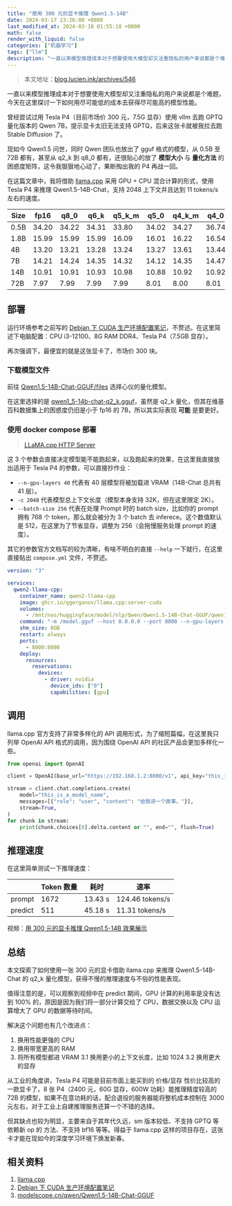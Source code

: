 ```yaml
---
title: "使用 300 元的显卡推理 Qwen1.5-14B"
date: 2024-03-17 23:26:00 +0800
last_modified_at: 2024-03-18 01:55:18 +0800
math: false
render_with_liquid: false
categories: ["机器学习"]
tags: ["llm"]
description: "一直以来模型推理成本对于想要使用大模型却又注重隐私的用户来说都是个难题，本文探索了如何使用一张 300 元的显卡借助 llama.cpp 来推理 Qwen1.5-14B-Chat 的 q2_k 量化模型，获得不慢的推理速度与不俗的性能表现。"
---
```


> 本文地址：[blog.lucien.ink/archives/546][this]

一直以来模型推理成本对于想要使用大模型却又注重隐私的用户来说都是个难题，今天在这里探讨一下如何用尽可能低的成本去获得尽可能高的模型性能。

曾经尝试过用 Tesla P4（目前市场价 300 元，7.5G 显存）使用 vllm 去跑 GPTQ 量化版本的 Qwen 7B，提示显卡太旧无法支持 GPTQ，后来这张卡就被我拉去跑 Stable Diffusion 了。

现如今 Qwen1.5 问世，同时 Qwen 团队也放出了 gguf 格式的模型，从 0.5B 至 72B 都有，甚至从 q2_k 到 q8_0 都有，还很贴心的放了 **模型大小** 与 **量化方法** 的困惑度矩阵，这令我狠狠地心动了，果断掏出我的 P4 再战一回。

在这篇文章中，我将借助 [llama.cpp][llama-cpp] 采用 GPU + CPU 混合计算的形式，使用 Tesla P4 来推理 Qwen1.5-14B-Chat，支持 2048 上下文并且达到 11 tokens/s 左右的速度。

|Size    | fp16    | q8_0    | q6_k    | q5_k_m  | q5_0    | q4_k_m  | q4_0    | q3_k_m  | q2_k    |
|--------|---------|---------|---------|---------|---------|---------|---------|---------|---------|
|0.5B    | 34.20   | 34.22   | 34.31   | 33.80   | 34.02   | 34.27   | 36.74   | 38.25   | 62.14   |
|1.8B    | 15.99   | 15.99   | 15.99   | 16.09   | 16.01   | 16.22   | 16.54   | 17.03   | 19.99   |
|4B      | 13.20   | 13.21   | 13.28   | 13.24   | 13.27   | 13.61   | 13.44   | 13.67   | 15.65   |
|7B      | 14.21   | 14.24   | 14.35   | 14.32   | 14.12   | 14.35   | 14.47   | 15.11   | 16.57   |
|14B     | 10.91   | 10.91   | 10.93   | 10.98   | 10.88   | 10.92   | 10.92   | 11.24   | 12.27   |
|72B     | 7.97    | 7.99    | 7.99    | 7.99    | 8.01    | 8.00    | 8.01    | 8.06    | 8.63    |

## 部署

运行环境参考之前写的 [Debian 下 CUDA 生产环境配置笔记][previous]，不赘述。在这里简述下电脑配置：CPU i3-12100、8G RAM DDR4、Tesla P4（7.5GB 显存）。

再次强调下，最便宜的就是这张显卡了，市场价 300 块。

### 下载模型文件

前往 [Qwen1.5-14B-Chat-GGUF/files][14b-gguf-download] 选择心仪的量化模型。

在这里选择的是 [qwen1_5-14b-chat-q2_k.gguf][14b-q2_k]，虽然是 q2_k 量化，但其在维基百科数据集上的困惑度仍旧是小于 fp16 的 7B，所以其实际表现 **可能** 是要更好。

### 使用 docker compose 部署

> [LLaMA.cpp HTTP Server][llama-cpp-http-server]

这 3 个参数会直接决定模型能不能跑起来，以及跑起来的效果，在这里我直接放出适用于 Tesla P4 的参数，可以直接抄作业：

+ `--n-gpu-layers 40` 代表有 40 层模型将被加载进 VRAM（14B-Chat 总共有 41 层）。
+ `-c 2048` 代表模型总上下文长度（模型本身支持 32K，但在这里限定 2K）。
+ `--batch-size 256` 代表在处理 Prompt 时的 batch size，比如你的 prompt 拥有 768 个 token，那么就会被分为 3 个 batch 去 inferece。这个数值默认是 512，在这里为了节省显存，调整为 256（会拖慢服务处理 prompt 的速度）。

其它的参数官方文档写的较为清晰，有啥不明白的直接 `--help` 一下就行，在这里直接贴出 `compose.yml` 文件，不赘述。

```yaml
version: "3"

services:
  qwen2-llama-cpp:
    container_name: qwen2-llama-cpp
    image: ghcr.io/ggerganov/llama.cpp:server-cuda
    volumes:
      - /mnt/nas/huggingface/model/nlp/Qwen/Qwen1.5-14B-Chat-GGUF/qwen1_5-14b-chat-q2_k.gguf:/model.gguf:ro
    command: "-m /model.gguf --host 0.0.0.0 --port 8000 --n-gpu-layers 40 -c 2048 --batch-size 256 --threads 4 --alias this_is_a_model_name --api-key this_is_a_api_key"
    shm_size: 8GB
    restart: always
    ports:
      - 8000:8000
    deploy:
      resources:
        reservations:
          devices:
            - driver: nvidia
              device_ids: ["0"]
              capabilities: [gpu]
```

## 调用

llama.cpp 官方支持了非常多样化的 API 调用形式，为了缩短篇幅，在这里我只列举 OpenAI API 格式的调用，因为围绕 OpenAI API 的社区产品会更加多样化一些。

```python
from openai import OpenAI

client = OpenAI(base_url="https://192.168.1.2:8000/v1", api_key="this_is_a_api_key")

stream = client.chat.completions.create(
    model="this_is_a_model_name",
    messages=[{"role": "user", "content": "给我讲一个故事。"}],
    stream=True,
)
for chunk in stream:
    print(chunk.choices[0].delta.content or "", end="", flush=True)
```

## 推理速度

在这里简单测试一下推理速度：

| | Token 数量 | 耗时 | 速率 |
| --- | --- | --- | --- |
| prompt | 1672 | 13.43 s | 124.46 tokens/s |
| predict | 511 | 45.18 s | 11.31 tokens/s |

视频：[用 300 元的显卡推理 Qwen1.5-14B 效果展示][bilibili]

## 总结

本文探索了如何使用一张 300 元的显卡借助 llama.cpp 来推理 Qwen1.5-14B-Chat 的 q2_k 量化模型，获得不慢的推理速度与不俗的性能表现。

值得注意的是，可以观察到视频中在 predict 期间，GPU 计算的利用率是没有达到 100% 的，原因是因为我们将一部分计算交给了 CPU，数据交换以及 CPU 运算增大了 GPU 的数据等待时间。

解决这个问题也有几个改进点：
1. 换用性能更强的 CPU
2. 换用带宽更高的 RAM
3. 将所有模型都进 VRAM
    3.1 换用更小的上下文长度，比如 1024
    3.2 换用更大的显存

从工业的角度讲，Tesla P4 可能是目前市面上能买到的 价格/显存 性价比较高的一款显卡了，8 张 P4（2400 元，60G 显存，600W 功耗）能推理精度较高的 72B 的模型，如果不在意功耗的话，配合退役的服务器能将整机成本控制在 3000 元左右，对于工业上自建推理服务还算一个不错的选择。

但其缺点也较为明显，主要来自于其年代久远，sm 版本较低、不支持 GPTQ 等依赖新 op 的 方法、不支持 bf16 等等。得益于 llama.cpp 这样的项目存在，这张卡才能在现如今的深度学习环境下焕发新春。

## 相关资料

1. [llama.cpp][llama-cpp]
2. [Debian 下 CUDA 生产环境配置笔记][previous]
3. [modelscope.cn/qwen/Qwen1.5-14B-Chat-GGUF](https://modelscope.cn/models/qwen/Qwen1.5-14B-Chat-GGUF/summary)

[this]: https://blog.lucien.ink/archives/546/
[llama-cpp]: https://github.com/ggerganov/llama.cpp
[previous]: https://blog.lucien.ink/archives/534/
[14b-gguf-download]: https://modelscope.cn/models/qwen/Qwen1.5-14B-Chat-GGUF/files
[14b-q2_k]: https://modelscope.cn/api/v1/models/qwen/Qwen1.5-14B-Chat-GGUF/repo?Revision=master&FilePath=qwen1_5-14b-chat-q2_k.gguf
[llama-cpp-http-server]: https://github.com/ggerganov/llama.cpp/tree/master/examples/server
[bilibili]: https://www.bilibili.com/video/BV1dy421v7aF